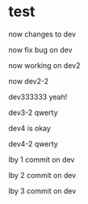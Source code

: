 # test

now changes to dev

now fix bug on dev

now working on dev2

now dev2-2

dev333333 yeah!

dev3-2 qwerty

dev4 is okay

dev4-2 qwerty

lby 1 commit on dev 

lby 2 commit on dev 

lby 3 commit on dev 
